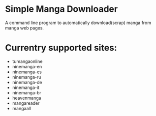 # Simple Manga Downloader

A command line program to automatically download(scrap) manga from manga web pages.

# Currentry supported sites:
* tumangaonline
* ninemanga-en
* ninemanga-es
* ninemanga-ru
* ninemanga-de
* ninemanga-it
* ninemanga-br
* heavenmanga
* mangareader
* mangaall